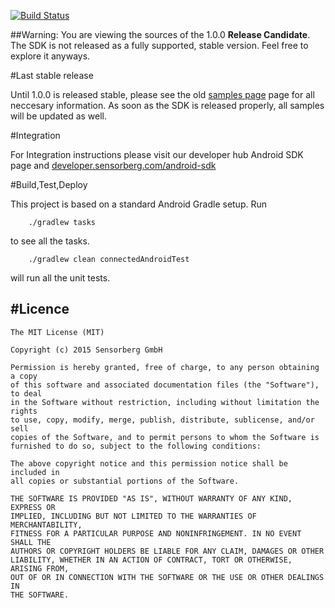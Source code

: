 [![Build Status](https://travis-ci.org/sensorberg-dev/android-sdk.svg?branch=master)](https://travis-ci.org/sensorberg-dev/android-sdk?branch=master)

##Warning:
You are viewing the sources of the 1.0.0 **Release Candidate**. The SDK is not released as a fully supported, stable version. Feel free to explore it anyways.

#Last stable release

Until 1.0.0 is released stable, please see the old [samples page](https://github.com/sensorberg-dev/android-sdk-samples) page for all neccesary information. As soon as the SDK is released properly, all samples will be updated as well.

#Integration

For Integration instructions please visit our developer hub Android SDK page and [developer.sensorberg.com/android-sdk](https://developer.sensorberg.com/android-sdk)

#Build,Test,Deploy

This project is based on a standard Android Gradle setup. Run

```
	./gradlew tasks
```
to see all the tasks.

```
	./gradlew clean connectedAndroidTest
```
will run all the unit tests.

#Licence
-------

	The MIT License (MIT)
	
	Copyright (c) 2015 Sensorberg GmbH
	
	Permission is hereby granted, free of charge, to any person obtaining a copy
	of this software and associated documentation files (the "Software"), to deal
	in the Software without restriction, including without limitation the rights
	to use, copy, modify, merge, publish, distribute, sublicense, and/or sell
	copies of the Software, and to permit persons to whom the Software is
	furnished to do so, subject to the following conditions:
	
	The above copyright notice and this permission notice shall be included in
	all copies or substantial portions of the Software.
	
	THE SOFTWARE IS PROVIDED "AS IS", WITHOUT WARRANTY OF ANY KIND, EXPRESS OR
	IMPLIED, INCLUDING BUT NOT LIMITED TO THE WARRANTIES OF MERCHANTABILITY,
	FITNESS FOR A PARTICULAR PURPOSE AND NONINFRINGEMENT. IN NO EVENT SHALL THE
	AUTHORS OR COPYRIGHT HOLDERS BE LIABLE FOR ANY CLAIM, DAMAGES OR OTHER
	LIABILITY, WHETHER IN AN ACTION OF CONTRACT, TORT OR OTHERWISE, ARISING FROM,
	OUT OF OR IN CONNECTION WITH THE SOFTWARE OR THE USE OR OTHER DEALINGS IN
	THE SOFTWARE.
